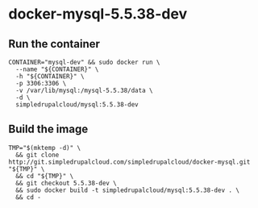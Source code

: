 # docker-mysql-5.5.38-dev

## Run the container

    CONTAINER="mysql-dev" && sudo docker run \
      --name "${CONTAINER}" \
      -h "${CONTAINER}" \
      -p 3306:3306 \
      -v /var/lib/mysql:/mysql-5.5.38/data \
      -d \
      simpledrupalcloud/mysql:5.5.38-dev

## Build the image

    TMP="$(mktemp -d)" \
      && git clone http://git.simpledrupalcloud.com/simpledrupalcloud/docker-mysql.git "${TMP}" \
      && cd "${TMP}" \
      && git checkout 5.5.38-dev \
      && sudo docker build -t simpledrupalcloud/mysql:5.5.38-dev . \
      && cd -
